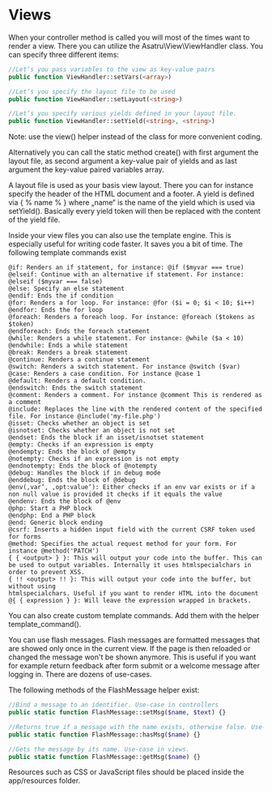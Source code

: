 # Views

When your controller method is called you will most of the times want to render a view.
There you can utilize the Asatru\View\ViewHandler class. You can specify three different
items:
```php
//Let‘s you pass variables to the view as key-value pairs
public function ViewHandler::setVars(<array>)

//Let‘s you specify the layout file to be used
public function ViewHandler::setLayout(<string>)

//Let‘s you specify various yields defined in your layout file.
public function ViewHandler::setYield(<string>, <string>)
```
Note: use the view() helper instead of the class for more convenient coding.

Alternatively you can call the static method create() with first argument the layout file, as
second argument a key-value pair of yields and as last argument the key-value paired
variables array.

A layout file is used as your basis view layout. There you can for instance specify the
header of the HTML document and a footer. A yield is defined via { % name % } where
„name“ is the name of the yield which is used via setYield(). Basically every yield token will
then be replaced with the content of the yield file.

Inside your view files you can also use the template engine. This is especially useful for
writing code faster. It saves you a bit of time. The following template commands exist
```
@if: Renders an if statement, for instance: @if ($myvar === true)
@elseif: Continue with an alternative if statement. For instance: @elseif ($myvar === false)
@else: Specify an else statement
@endif: Ends the if condition
@for: Renders a for loop. For instance: @for ($i = 0; $i < 10; $i++)
@endfor: Ends the for loop
@foreach: Renders a foreach loop. For instance: @foreach ($tokens as $token)
@endforeach: Ends the foreach statement
@while: Renders a while statement. For instance: @while ($a < 10)
@endwhile: Ends a while statement
@break: Renders a break statement
@continue: Renders a continue statement
@switch: Renders a switch statement. For instance @switch ($var)
@case: Renders a case condition. For instance @case 1
@default: Renders a default condition.
@endswitch: Ends the switch statement
@comment: Renders a comment. For instance @comment This is rendered as a comment
@include: Replaces the line with the rendered content of the specified file. For instance @include('my-file.php')
@isset: Checks whether an object is set
@isnotset: Checks whether an object is not set
@endset: Ends the block if an isset/isnotset statement
@empty: Checks if an expression is empty
@endempty: Ends the block of @empty
@notempty: Checks if an expression is not empty
@endnotempty: Ends the block of @notempty
@debug: Handles the block if in debug mode
@enddebug: Ends the block of @debug
@env(‚var‘, ‚opt:value‘): Either checks if an env var exists or if a non null value is provided it checks if it equals the value
@endenv: Ends the block of @env
@php: Start a PHP block
@endphp: End a PHP block
@end: Generic block ending
@csrf: Inserts a hidden input field with the current CSRF token used for forms
@method: Specifies the actual request method for your form. For instance @method('PATCH')
{ { <output> } }: This will output your code into the buffer. This can be used to output variables. Internally it uses htmlspecialchars in order to prevent XSS.
{ !! <output> !! }: This will output your code into the buffer, but without using 
htmlspecialchars. Useful if you want to render HTML into the document
@{ { expression } }: Will leave the expression wrapped in brackets.
```

You can also create custom template commands. Add them with the helper
template_command().

You can use flash messages. Flash messages are formatted messages that are showed only once
in the current view. If the page is then reloaded or changed the message won't be shown anymore.
This is useful if you want for example return feedback after form submit or a welcome message 
after logging in. There are dozens of use-cases.

The following methods of the FlashMessage helper exist:
```php
//Bind a message to an identifier. Use-case in controllers
public static function FlashMessage::setMsg($name, $text) {}

//Returns true if a message with the name exists, otherwise false. Use-case in views.
public static function FlashMessage::hasMsg($name) {}

//Gets the message by its name. Use-case in views.
public static function FlashMessage::getMsg($name) {}
```

Resources such as CSS or JavaScript files should be placed inside the app/resources
folder.
